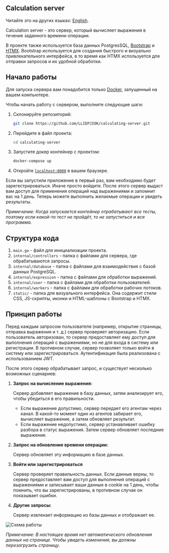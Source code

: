 ## Calculation server

Читайте это на других языках: [English](https://github.com/LLIEPJIOK/CalculatingServer/blob/master/README.md).

Calculation server - это сервер, который вычисляет выражения в течение заданного времени операции.

В проекте также используется база данных PostgresSQL, [Bootstrap](https://getbootstrap.com) и [HTMX](https://htmx.org). Bootstrap используется для создания быстрого и визуально привлекательного интерфейса, в то время как HTMX используется для отправки запросов и их удобной обработки.

## Начало работы
Для запуска сервера вам понадобится только [Docker](https://www.docker.com/products/docker-desktop/), запущенный на вашем компьютере.

Чтобы начать работу с сервером, выполните следующие шаги:
1. Склонируйте репозиторий:
   ```bash
   git clone https://github.com/LLIEPJIOK/calculating-server.git
   ```
2. Перейдите в файл проекта:
   ```bash
   cd calculating-server
   ```
3. Запустите докер контейнер с проектом:
   ```bash
   docker-compose up
   ```
4. Откройте [`localhost:8080`](http://localhost:8080) в вашем браузере.

Если вы запустили приложение в первый раз, вам необходимо будет зарегестрироваться. Иначе просто войдите. После этого сервер выдаст вам доступ для применения операций над выражениями и запомнит вас на 1 день. Теперь можете выполнить желаемые операции и увидеть результаты.

*Примечание: Когда запускается контейнер отрабатывают все тесты, поэтому если какой-то тест не пройдёт, то не запуститься и вся программа.*

## Структура кода
1. `main.go` - файл для инициализации проекта.
2. `internal/controllers` - папка с файлами для сервера, где обрабатываются запросы.
3. `internal/database` - папка с файлами для взаимодействия с базой данных PostgreSQL.
4. `internal/expression` - папка с файлами для обработки выражений.
5. `internal/user` - папка с файлами для обработки пользователей.
6. `internal/workers` - папка с файлами для обработки рабочих потоков.
7. `static/` - папка для визуального интерфейса. Она содержит стили CSS, JS-скрипты, иконки и HTML-шаблоны с Bootstrap и HTMX.

## Принцип работы
Перед каждым запросом пользователя (например, открытие страницы, отправка выражения и т. д.) сервер проверяет авторизацию. Если пользователь авторизован, то сервер предоставляет ему доступ для выполнения операций с выражениями, но не для входа в систему или регистрации. В противном случае, сервер позволяет только войти в систему или зарегистрироваться. Аутентификация была реализована с использованием JWT.

После этого сервер обрабатывает запрос, и существует несколько возможных сценариев:

1. **Запрос на вычисление выражения:**
   
   Сервер добавляет выражение в базу данных, затем анализирует его, чтобы убедиться в его правильности.
   - Если выражение допустимо, сервер передает его агентам через канал. В какой-то момент один из агентов забирает его, вычисляет выражение, а затем обновляет результат.
   - Если выражение недопустимо, сервер устанавливает ошибку разбора в статус выражения.
   Затем сервер обновляет последние выражения.

2. **Запрос на обновление времени операции:**

   Сервер обновляет эту информацию в базе данных.

3. **Войти или зарегистрироваться**

   Сервер проверяет правильность данных. Если данные верны, то сервер предоставляет вам доступ для выполнения операций с выражениями и записывает ваши данные в cookie на 1 день, чтобы помнить, что вы зарегистрированы, в противном случае он показывает ошибки.

4. **Другие запросы:**

   Сервер извлекает информацию из базы данных и отображает ее.

![Схема работы](https://github.com/LLIEPJIOK/calculating-server/blob/master/images/WorkingScheme.jpg)

*Примечание: В настоящее время нет автоматического обновления данных на странице. Чтобы увидеть изменения, вы должны перезагрузить страницу.*